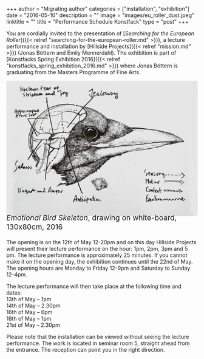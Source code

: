 +++
author = "Migrating author"
categories = ["installation", "exhibition"]
date = "2016-05-10"
description = ""
image = "images/eu_roller_dust.jpeg"
linktitle = ""
title = "Performance Schedule Konstfack"
type = "post"
+++

You are cordially invited to the presentation of [_Searching for the European Roller_]({{< relref "searching-for-the-european-roller.md" >}}), a lecture performance and installation by [Hillside Projects]({{< relref "mission.md" >}}) (Jonas B&ouml;ttern and Emily Mennerdahl). The exhibition is part of [Konstfacks Spring Exhibition 2016]({{< relref "konstfacks_spring_exhibition_2016.md" >}}) where Jonas B&ouml;ttern is graduating from the Masters Programme of Fine Arts.

![Emotional Bird Skeleton, drawing on white-board, 130x80cm, 2016](/images/gallery/eu_roller_emotional_bird_skeleton.gif "Emotional Bird Skeleton")
<p style="font-size:1.2rem; margin-top: -25px;"><em>Emotional Bird Skeleton</em>, drawing on white-board, 130x80cm, 2016</p>

The opening is on the 12th of May 12-20pm and on this day Hillside Projects will present their lecture performance on the hour: 1pm, 2pm, 3pm and 5 pm. The lecture performance is approximately 25 minutes. If you cannot make it on the opening day, the exhibition continues until the 22nd of May. The opening hours are Monday to Friday 12-9pm and Saturday to Sunday 12-4pm.

The lecture performance will then take place at the following time and dates:<br/>
13th of May – 1pm<br/>
14th of May – 2.30pm<br/>
16th of May – 6pm<br/>
18th of May – 1pm<br/>
21st of May – 2.30pm<br/>

Please note that the installation can be viewed without seeing the lecture performance.
The work is located in seminar room 5, straight ahead from the entrance. The reception can point you in the right direction.

